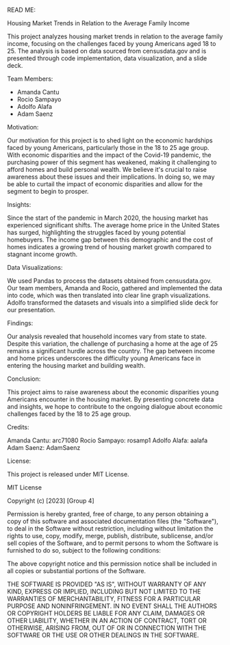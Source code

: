 READ ME:

Housing Market Trends in Relation to the Average Family Income

This project analyzes housing market trends in relation to the average family income, focusing on the challenges faced by young Americans aged 18 to 25. The analysis is based on data sourced from censusdata.gov and is presented through code implementation, data visualization, and a slide deck.

Team Members:

- Amanda Cantu
- Rocio Sampayo
- Adolfo Alafa
- Adam Saenz

Motivation:

Our motivation for this project is to shed light on the economic hardships faced by young Americans, particularly those in the 18 to 25 age group. With economic disparities and the impact of the Covid-19 pandemic, the purchasing power of this segment has weakened, making it challenging to afford homes and build personal wealth. We believe it's crucial to raise awareness about these issues and their implications. In doing so, we may be able to curtail the impact of economic disparities and allow for the segment to begin to prosper.

Insights:

Since the start of the pandemic in March 2020, the housing market has experienced significant shifts. The average home price in the United States has surged, highlighting the struggles faced by young potential homebuyers. The income gap between this demographic and the cost of homes indicates a growing trend of housing market growth compared to stagnant income growth.

Data Visualizations:

We used Pandas to process the datasets obtained from censusdata.gov. Our team members, Amanda and Rocio, gathered and implemented the data into code, which was then translated into clear line graph visualizations. Adolfo transformed the datasets and visuals into a simplified slide deck for our presentation.

Findings:

Our analysis revealed that household incomes vary from state to state. Despite this variation, the challenge of purchasing a home at the age of 25 remains a significant hurdle across the country. The gap between income and home prices underscores the difficulty young Americans face in entering the housing market and building wealth.

Conclusion:

This project aims to raise awareness about the economic disparities young Americans encounter in the housing market. By presenting concrete data and insights, we hope to contribute to the ongoing dialogue about economic challenges faced by the 18 to 25 age group.

Credits:

Amanda Cantu: arc71080
Rocio Sampayo: rosamp1
Adolfo Alafa: aalafa
Adam Saenz: AdamSaenz

License:

This project is released under MIT License.

MIT License

Copyright (c) [2023] [Group 4]

Permission is hereby granted, free of charge, to any person obtaining a copy
of this software and associated documentation files (the "Software"), to deal
in the Software without restriction, including without limitation the rights
to use, copy, modify, merge, publish, distribute, sublicense, and/or sell
copies of the Software, and to permit persons to whom the Software is
furnished to do so, subject to the following conditions:

The above copyright notice and this permission notice shall be included in all
copies or substantial portions of the Software.

THE SOFTWARE IS PROVIDED "AS IS", WITHOUT WARRANTY OF ANY KIND, EXPRESS OR
IMPLIED, INCLUDING BUT NOT LIMITED TO THE WARRANTIES OF MERCHANTABILITY,
FITNESS FOR A PARTICULAR PURPOSE AND NONINFRINGEMENT. IN NO EVENT SHALL THE
AUTHORS OR COPYRIGHT HOLDERS BE LIABLE FOR ANY CLAIM, DAMAGES OR OTHER
LIABILITY, WHETHER IN AN ACTION OF CONTRACT, TORT OR OTHERWISE, ARISING FROM,
OUT OF OR IN CONNECTION WITH THE SOFTWARE OR THE USE OR OTHER DEALINGS IN THE
SOFTWARE.


